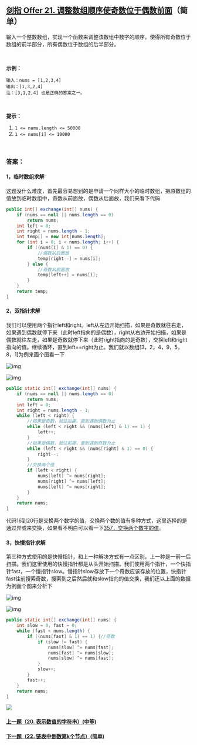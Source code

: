 ## [剑指 Offer 21. 调整数组顺序使奇数位于偶数前面](https://leetcode-cn.com/problems/diao-zheng-shu-zu-shun-xu-shi-qi-shu-wei-yu-ou-shu-qian-mian-lcof/)（简单）

输入一个整数数组，实现一个函数来调整该数组中数字的顺序，使得所有奇数位于数组的前半部分，所有偶数位于数组的后半部分。

<br/>

**示例：**

```
输入：nums = [1,2,3,4]
输出：[1,3,2,4] 
注：[3,1,2,4] 也是正确的答案之一。
```

<br/>

**提示：**

1. `1 <= nums.length <= 50000`
2. `1 <= nums[i] <= 10000`

<br/>

### 答案：

#### 1，临时数组求解

这题没什么难度，首先最容易想到的是申请一个同样大小的临时数组，把原数组的值放到临时数组中，奇数从前面放，偶数从后面放，我们来看下代码

```java
public int[] exchange(int[] nums) {
    if (nums == null || nums.length == 0)
        return nums;
    int left = 0;
    int right = nums.length - 1;
    int temp[] = new int[nums.length];
    for (int i = 0; i < nums.length; i++) {
        if ((nums[i] & 1) == 0) {
            //偶数从后面放
            temp[right--] = nums[i];
        } else {
            //奇数从前面放
            temp[left++] = nums[i];
        }
    }
    return temp;
}
```



#### 2，双指针求解

我们可以使用两个指针left和right。left从左边开始扫描，如果是奇数就往右走，如果遇到偶数就停下来（此时left指向的是偶数），right从右边开始扫描，如果是偶数就往左走，如果是奇数就停下来（此时right指向的是奇数），交换left和right指向的值。继续循环，直到left==right为止。我们就以数组[3，2，4，9，5，8，1]为例来画个图看一下

![img](https://mmbiz.qpic.cn/mmbiz_png/PGmTibd8KQBHdnAVjCFE0jh4Pic4vMPZwxf3Qj2ky2cIZ7Qaib2eq7LlTg6g1IicdJYuDQkMCC6dBssHPS0B50OkrQ/640?wx_fmt=png&tp=webp&wxfrom=5&wx_lazy=1&wx_co=1)

![img](https://mmbiz.qpic.cn/mmbiz_png/PGmTibd8KQBHdnAVjCFE0jh4Pic4vMPZwxOiccCGcSCJlibCYDUDmk7KfaEJg18TZOpsxtk7JdpUSiakcCiaD0dpmLfg/640?wx_fmt=png&tp=webp&wxfrom=5&wx_lazy=1&wx_co=1)

```java
public static int[] exchange(int[] nums) {
    if (nums == null || nums.length == 0)
        return nums;
    int left = 0;
    int right = nums.length - 1;
    while (left < right) {
        //如果是奇数，就往后挪，直到遇到偶数为止
        while (left < right && (nums[left] & 1) == 1) {
            left++;
        }
        //如果是偶数，就往前挪，直到遇到奇数为止
        while (left < right && (nums[right] & 1) == 0) {
            right--;
        }
        //交换两个值
        if (left < right) {
            nums[left] ^= nums[right];
            nums[right] ^= nums[left];
            nums[left] ^= nums[right];
        }
    }
    return nums;
}
```

代码16到20行是交换两个数字的值，交换两个数的值有多种方式，这里选择的是通过异或来交换，如果看不明白可以看一下[357，交换两个数字的值](https://mp.weixin.qq.com/s/2Ll_LyG37qkoRn6A1EMRVQ)。

#### 3，快慢指针求解

第三种方式使用的是快慢指针，和上一种解决方式有一点区别，上一种是一前一后扫描。我们这里使用的快慢指针都是从头开始扫描。我们使用两个指针，一个快指针fast，一个慢指针slow。慢指针slow存放下一个奇数应该存放的位置，快指针fast往前搜索奇数，搜索到之后然后就和slow指向的值交换，我们还以上面的数据为例画个图来分析下

![img](https://mmbiz.qpic.cn/mmbiz_png/PGmTibd8KQBHdnAVjCFE0jh4Pic4vMPZwxLI3QxcBDvLGm3IUrLHq4qlpmncXB8kic6emAd9atjDDKOJeCCvpVbng/640?wx_fmt=png&tp=webp&wxfrom=5&wx_lazy=1&wx_co=1)

![img](https://mmbiz.qpic.cn/mmbiz_png/PGmTibd8KQBHdnAVjCFE0jh4Pic4vMPZwxI9tF3e2H1vTAUPhPiaHuKjyddJFjEVPgulWI1b6fNxraCoED7ubibNFg/640?wx_fmt=png&tp=webp&wxfrom=5&wx_lazy=1&wx_co=1)

```java
public static int[] exchange(int[] nums) {
    int slow = 0, fast = 0;
    while (fast < nums.length) {
        if ((nums[fast] & 1) == 1) {//奇数
            if (slow != fast) {
                nums[slow] ^= nums[fast];
                nums[fast] ^= nums[slow];
                nums[slow] ^= nums[fast];
            }
            slow++;
        }
        fast++;
    }
    return nums;
}
```



![](https://img-blog.csdnimg.cn/20200807155236311.png)

#### [上一题（20. 表示数值的字符串）(中等)](https://github.com/sdwwld/leetCode/blob/master/src/main/java/com/wld/java/offer/剑指Offer20.md)

#### [下一题（22. 链表中倒数第k个节点）(简单)](https://github.com/sdwwld/leetCode/blob/master/src/main/java/com/wld/java/offer/剑指Offer22.md)